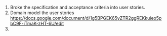 1. Broke the specification and acceptance criteria into user stories.
2. Domain model the user stories
https://docs.google.com/document/d/1g5BPGEK65yZTR2ggREKkuieo5pbC9F-iTmaK-zHT-6U/edit
3.
